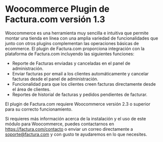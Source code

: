 # Woocommerce Plugin de Factura.com versión 1.3

Woocommerce es una herramienta muy sencilla e intuitiva que permite montar una tienda en línea con una amplia variedad de funcionalidades que junto con otros plugins complementan las operaciones básicas de ecommerce.
El plugin de Factura.com proporciona integración con la plataforma de Factura.com incluyendo las siguientes funciones:
- Reporte de Facturas enviadas y canceladas en el panel de administración.
- Enviar facturas por email a los clientes automáticamente y cancelar facturas desde
el panel de administración.
- Funcionalidad para que los clientes creen facturas directamente desde el área de
clientes.
- Reportes de historial de facturas y pedidos pendientes de facturar.

El plugin de Factura.com requiere Woocommerce versión 2.3 o superior para su correcto funcionamiento.

Si requieres más información acerca de la instalación y el uso de este módulo para Woocommerce, puedes contactarnos en https://factura.com/contacto o enviar un correo directamente a soporte@factura.com y con gusto te ayudaremos en lo que necesites.
